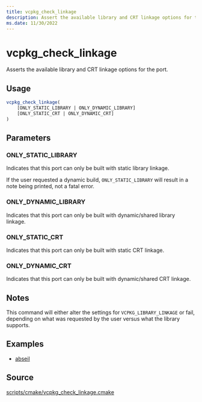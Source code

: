 ```yaml
---
title: vcpkg_check_linkage
description: Assert the available library and CRT linkage options for the port.
ms.date: 11/30/2022
---
```

# vcpkg_check_linkage

Asserts the available library and CRT linkage options for the port.

## Usage

```cmake
vcpkg_check_linkage(
    [ONLY_STATIC_LIBRARY | ONLY_DYNAMIC_LIBRARY]
    [ONLY_STATIC_CRT | ONLY_DYNAMIC_CRT]
)
```

## Parameters

### ONLY_STATIC_LIBRARY

Indicates that this port can only be built with static library linkage.

If the user requested a dynamic build, `ONLY_STATIC_LIBRARY` will result in a note being printed, not a fatal error.

### ONLY_DYNAMIC_LIBRARY

Indicates that this port can only be built with dynamic/shared library linkage.

### ONLY_STATIC_CRT

Indicates that this port can only be built with static CRT linkage.

### ONLY_DYNAMIC_CRT

Indicates that this port can only be built with dynamic/shared CRT linkage.

## Notes

This command will either alter the settings for `VCPKG_LIBRARY_LINKAGE` or fail, depending on what was requested by the user versus what the library supports.

## Examples

- [abseil](https://github.com/Microsoft/vcpkg/blob/master/ports/abseil/portfile.cmake)

## Source

[scripts/cmake/vcpkg\_check\_linkage.cmake](https://github.com/Microsoft/vcpkg/blob/master/scripts/cmake/vcpkg_check_linkage.cmake)
